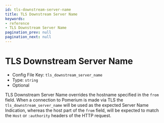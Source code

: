 ```yaml
---
id: tls-downstream-server-name
title: TLS Downstream Server Name
keywords:
- reference
- TLS Downstream Server Name
pagination_prev: null
pagination_next: null
---
```



# TLS Downstream Server Name
- Config File Key: `tls_downstream_server_name`
- Type: `string`
- Optional

TLS Downstream Server Name overrides the hostname specified in the `from` field. When a connection to Pomerium is made via TLS the `tls_downstream_server_name` will be used as the expected Server Name Indication, whereas the host part of the `from` field, will be expected to match the `Host` or `:authority` headers of the HTTP request.

